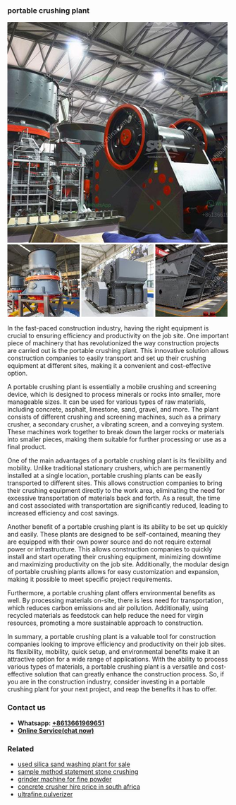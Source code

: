 <h3>portable crushing plant</h3><img src='1708663458.jpg' alt=''><p>In the fast-paced construction industry, having the right equipment is crucial to ensuring efficiency and productivity on the job site. One important piece of machinery that has revolutionized the way construction projects are carried out is the portable crushing plant. This innovative solution allows construction companies to easily transport and set up their crushing equipment at different sites, making it a convenient and cost-effective option.</p><p>A portable crushing plant is essentially a mobile crushing and screening device, which is designed to process minerals or rocks into smaller, more manageable sizes. It can be used for various types of raw materials, including concrete, asphalt, limestone, sand, gravel, and more. The plant consists of different crushing and screening machines, such as a primary crusher, a secondary crusher, a vibrating screen, and a conveying system. These machines work together to break down the larger rocks or materials into smaller pieces, making them suitable for further processing or use as a final product.</p><p>One of the main advantages of a portable crushing plant is its flexibility and mobility. Unlike traditional stationary crushers, which are permanently installed at a single location, portable crushing plants can be easily transported to different sites. This allows construction companies to bring their crushing equipment directly to the work area, eliminating the need for excessive transportation of materials back and forth. As a result, the time and cost associated with transportation are significantly reduced, leading to increased efficiency and cost savings.</p><p>Another benefit of a portable crushing plant is its ability to be set up quickly and easily. These plants are designed to be self-contained, meaning they are equipped with their own power source and do not require external power or infrastructure. This allows construction companies to quickly install and start operating their crushing equipment, minimizing downtime and maximizing productivity on the job site. Additionally, the modular design of portable crushing plants allows for easy customization and expansion, making it possible to meet specific project requirements.</p><p>Furthermore, a portable crushing plant offers environmental benefits as well. By processing materials on-site, there is less need for transportation, which reduces carbon emissions and air pollution. Additionally, using recycled materials as feedstock can help reduce the need for virgin resources, promoting a more sustainable approach to construction.</p><p>In summary, a portable crushing plant is a valuable tool for construction companies looking to improve efficiency and productivity on their job sites. Its flexibility, mobility, quick setup, and environmental benefits make it an attractive option for a wide range of applications. With the ability to process various types of materials, a portable crushing plant is a versatile and cost-effective solution that can greatly enhance the construction process. So, if you are in the construction industry, consider investing in a portable crushing plant for your next project, and reap the benefits it has to offer.</p><h3>Contact us</h3><ul><li><strong>Whatsapp:&nbsp;<a href="https://wa.me/8613661969651">+8613661969651</a></strong></li><li><a href="https://swt.shibang-china.com/?git&amp;zhl&amp;portable crushing plant"><strong>Online Service(chat now)</strong></a></li></ul><h3>Related</h3><ul><li><a href='used silica sand washing plant for sale.md'>used silica sand washing plant for sale</a></li><li><a href='sample method statement stone crushing.md'>sample method statement stone crushing</a></li><li><a href='grinder machine for fine powder.md'>grinder machine for fine powder</a></li><li><a href='concrete crusher hire price in south africa.md'>concrete crusher hire price in south africa</a></li><li><a href='ultrafine pulverizer.md'>ultrafine pulverizer</a></li></ul>